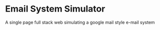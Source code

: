 # Email System Simulator
 A single page full stack web simulating a google mail style e-mail system
